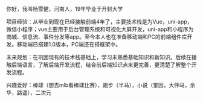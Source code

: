 你好，我叫杨雪健，河南人，19年毕业于开封大学

项目经验：从毕业到现在已经接触前端4年了，主要技术栈是为Vue，uni-app，微信小程序；vue主要用于后台管理系统和可视化大屏开发，uni-app和小程序为商城、信息流、事件分发等app。至今本人也在准备移动端和PC的前端组件库开发。移动端已搭建1.0版本，PC端还在搭框架中。


未来规划：在巩固现有的技术栈基础上，学习未熟悉基础知识和新知识。后续在接触后端语言，了解后端开发流程，结合前后端知识点来更完善，更清楚了解整个开发流程。


兴趣爱好：棒球（想去mlb看棒球比赛），跑步（半马），小说（奎因，大仲马，余华，路遥），二次元